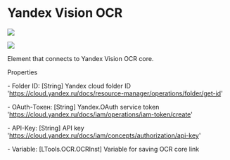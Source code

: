 # Yandex Vision OCR

![](<../../../.gitbook/assets/image (93).png>)

![](https://gblobscdn.gitbook.com/assets%2Fastro-rpa%2F-M-fb5hgZC4boHei6jQF%2F-M-fbK4PjBkkLS\_hLbrS%2F1.png?generation=1581279695805693\&alt=media)

Element that connects to Yandex Vision OCR core.

Properties

&#x20;\- Folder ID: \[String] Yandex cloud folder ID 'https://cloud.yandex.ru/docs/resource-manager/operations/folder/get-id'

&#x20;\- OAuth-Токен: \[String] Yandex.OAuth service token 'https://cloud.yandex.ru/docs/iam/operations/iam-token/create'

&#x20;\- API-Key: \[String] API key 'https://cloud.yandex.ru/docs/iam/concepts/authorization/api-key'

&#x20;\- Variable: \[LTools.OCR.OCRInst] Variable for saving OCR core link
